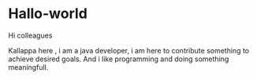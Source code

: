 # Hallo-world
Hi colleagues


Kallappa here , i am a java developer, i am here to contribute something to achieve desired goals.
And i like programming and doing something meaningfull.
